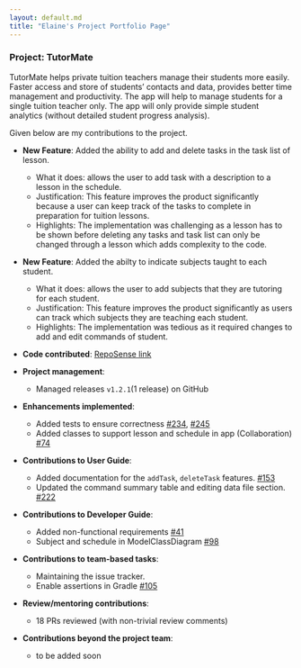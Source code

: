 ```yaml
---
layout: default.md
title: "Elaine's Project Portfolio Page"
---
```


### Project: TutorMate

TutorMate helps private tuition teachers manage their students more easily. Faster access and store of students’ contacts and data, provides better time management and productivity. The app will help to manage students for a single tuition teacher only. The app will only provide simple student analytics (without detailed student progress analysis).

Given below are my contributions to the project.

* **New Feature**: Added the ability to add and delete tasks in the task list of lesson.
  * What it does: allows the user to add task with a description to a lesson in the schedule.
  * Justification: This feature improves the product significantly because a user can keep track of the tasks to complete in preparation for tuition lessons.
  * Highlights: The implementation was challenging as a lesson has to be shown before deleting any tasks and task list can only be changed through a lesson which adds complexity to the code.
  
* **New Feature**: Added the abilty to indicate subjects taught to each student.
  * What it does: allows the user to add subjects that they are tutoring for each student.
  * Justification: This feature improves the product significantly as users can track which subjects they are teaching each student.
  * Highlights: The implementation was tedious as it required changes to add and edit commands of student. 

* **Code contributed**: [RepoSense link](https://nus-cs2103-ay2324s1.github.io/tp-dashboard/?search=elaineshijie&breakdown=true)

* **Project management**:
    * Managed releases `v1.2.1`(1 release) on GitHub

* **Enhancements implemented**:
    * Added tests to ensure correctness [#234](https://github.com/AY2324S1-CS2103T-T11-3/tp/pull/234), [#245](https://github.com/AY2324S1-CS2103T-T11-3/tp/pull/245)
    * Added classes to support lesson and schedule in app (Collaboration) [#74](https://github.com/AY2324S1-CS2103T-T11-3/tp/pull/74)

* **Contributions to User Guide**:
    * Added documentation for the `addTask`, `deleteTask` features. [#153](https://github.com/AY2324S1-CS2103T-T11-3/tp/pull/153)
    * Updated the command summary table and editing data file section. [#222](https://github.com/AY2324S1-CS2103T-T11-3/tp/pull/222)

* **Contributions to Developer Guide**:
    * Added non-functional requirements [#41](https://github.com/AY2324S1-CS2103T-T11-3/tp/pull/41)
    * Subject and schedule in ModelClassDiagram [#98](https://github.com/AY2324S1-CS2103T-T11-3/tp/pull/98)

* **Contributions to team-based tasks**:
    * Maintaining the issue tracker.
    * Enable assertions in Gradle [#105](https://github.com/AY2324S1-CS2103T-T11-3/tp/pull/105)

* **Review/mentoring contributions**:
    * 18 PRs reviewed (with non-trivial review comments)

* **Contributions beyond the project team**:
    * to be added soon
